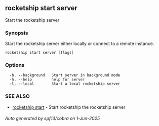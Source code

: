 ## rocketship start server

Start the rocketship server

### Synopsis

Start the rocketship server either locally or connect to a remote instance.

```
rocketship start server [flags]
```

### Options

```
  -b, --background   Start server in background mode
  -h, --help         help for server
  -l, --local        Start a local rocketship server
```

### SEE ALSO

* [rocketship start](rocketship_start.md)	 - Start rocketship the rocketship server

###### Auto generated by spf13/cobra on 1-Jun-2025
